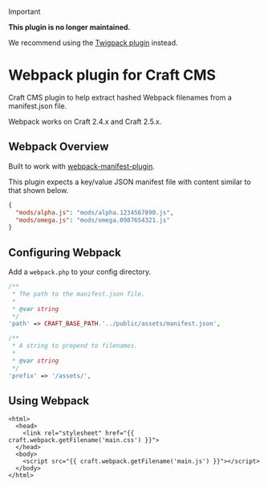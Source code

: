 > [!IMPORTANT]
>
> **This plugin is no longer maintained.**
>
> We recommend using the [Twigpack plugin](https://plugins.craftcms.com/twigpack) instead.

# Webpack plugin for Craft CMS

Craft CMS plugin to help extract hashed Webpack filenames from a manifest.json file.

Webpack works on Craft 2.4.x and Craft 2.5.x.

## Webpack Overview

Built to work with [webpack-manifest-plugin](https://github.com/danethurber/webpack-manifest-plugin).

This plugin expects a key/value JSON manifest file with content similar to that shown below.

```json
{
  "mods/alpha.js": "mods/alpha.1234567890.js",
  "mods/omega.js": "mods/omega.0987654321.js"
}
```

## Configuring Webpack

Add a `webpack.php` to your config directory.

```php
/**
 * The path to the manifest.json file.
 *
 * @var string
 */
'path' => CRAFT_BASE_PATH.'../public/assets/manifest.json',

/**
 * A string to prepend to filenames.
 *
 * @var string
 */
'prefix' => '/assets/',
```

## Using Webpack

```twig
<html>
  <head>
    <link rel="stylesheet" href="{{ craft.webpack.getFilename('main.css') }}">
  </head>
  <body>
    <script src="{{ craft.webpack.getFilename('main.js') }}"></script>
  </body>
</html>
```
